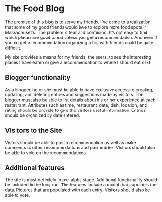 # The Food Blog

The premise of this blog is to serve my friends.  I've come to a realization
that some of my good friends would love to explore more food spots in
Massachusetts.  The problem is fear and confusion.  It's not easy to find which
places are good to eat unless you get a recommendation. And even if you do
get a recommendation organizing a trip with friends could be quite difficult.

My site provides a means for my friends, the users, to see the interesting
places I have eaten or give a recommendation to where I should eat next.

## Blogger functionality

As a blogger, he or she must be able to have exclusive access to creating,
updating, and deleting entries and suggestions made by visitors.  The blogger
must also be able to list details about his or her experience at each
restaurant.  Attributes such as time, restaurant, date, dish, location, and
rating should be provide to give the visitors useful information.
Entries should be organized by date entered.

## Visitors to the Site

Vistors should be able to post a recommendation as well as make comments to
other recommendations and past entries.  Visitors should also be able to vote
on the recommendations.

## Additional features

The site is most definitely in pre-alpha stage.  Additional functionality
should be included in the long run. The features include a modal that populates
the data.  Pictures that are populated with each entry.  Visitors should also
be able to vote.
